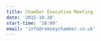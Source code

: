 ```yaml
---
title: Chamber Executive Meeting
date: '2015-10-28'
start-time: '18:00'
email: 'info@romseychamber.co.uk'
---
```


